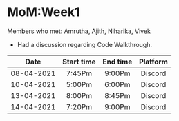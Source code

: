 # MoM:Week1
Members who met: Amrutha, Ajith, Niharika, Vivek
* Had a discussion regarding Code Walkthrough.

| Date| Start time         | End time | Platform |
| :------: |:--------:| :----:|:--------:|
| 08-04-2021 | 7:45Pm| 9:00Pm |      Discord       |
| 10-04-2021 | 5:00Pm     |   6:00Pm |   Discord          |
| 13-04-2021 | 8:00Pm    |  8:45Pm   |      Discord       |
|14-04-2021  | 7:20Pm |    9:00Pm   |    Discord    |

